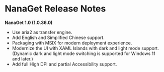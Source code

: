 ﻿# NanaGet Release Notes

**NanaGet 1.0 (1.0.36.0)**

- Use aria2 as transfer engine.
- Add English and Simplified Chinese support.
- Packaging with MSIX for modern deployment experience.
- Modernize the UI with XAML Islands with dark and light mode support. (Dynamic
  dark and light mode switching is supported for Windows 11 and later.)
- Add full High DPI and partial Accessibility support.
